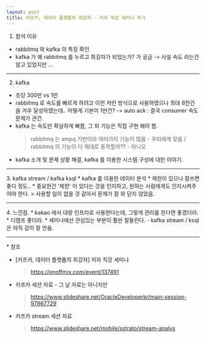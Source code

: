 ```yaml
---
layout: post
title: 카프카, 데이터 플랫폼의 최강자 - 저자 직강 세미나 후기
---
```



1. 참석 이유
  * rabbitmq 와 kafka 의 특징 확인
  * kafka 가 왜 rabbitmq 를 누르고 최강자가 되었는가? 가 궁금 -> 사실 속도 라는건 알고 있었지만 ...
<hr/>

2. kafka
  * 초당 300만 vs 1만
  * rabbitmq 로 속도를 빠르게 하려고 이런 저런 방식으로 사용하였으나 최대 8천건을 겨우 달성하였는데.. 어떻게 기본이 1만건? -> auto ack : 결국 consumer 속도 문제가 관건.
  * kafka 는 속도만 확실하게 빠름, 그 외 기능은 직접 구현 해야 함.
    > rabbitmq 는 ampq 기반이라 여러가지 기능이 많음 - 우리에게 맞음 / rabbitmq 의 기능이 다 제대로 동작할까?? - 아니오
  * kafka 소개 및 문제 상황 해결, kafka 를 이용한 시스템 구성에 대한 이야기.   

<hr/>    
3. kafka stream / kafka ksql
  * kafka 를 이용한 데이터 분석
  * 제한이 있으나 잘쓰면 좋다 정도..
  * 중요한건 '제한' 이 있다는 것을 인지하고, 원하는 사람에게도 인지시켜주어야 한다.
    > 사용할 일이 없을 것 같아서 문제가 잘 와 닫지 않았음.

<hr/>    
4. 느낀점.    
  * kakao 에서 대량 인프라로 사용한다는데, 그렇게 관리를 한다면 좋겠더라.
  * 디캠프 좋더라.
  * 세미나에선 관심있는 부분이 훨씬 잘들린다. - kafka stream / ksql 은 아직 감이 잘 안옴.

<hr/>        
* 참조

   * [카프카, 데이터 플랫폼의 최강자] 저자 직강 세미나
     > https://onoffmix.com/event/137491
    
   * 카프카 세션 자료 - 그 날 자료는 아니지만
     > https://www.slideshare.net/OracleDeveloperkr/main-session-97867729
     
   * 카프카 stream 세션 자료
     > https://www.slideshare.net/mobile/sstrato/stream-analys